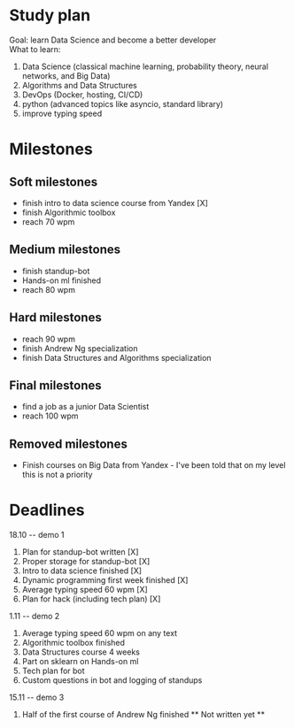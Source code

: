 # Study plan

Goal: learn Data Science and become a better developer
<br/>
What to learn: 
1) Data Science (classical machine learning, probability theory, neural networks, and Big Data) 
2) Algorithms and Data Structures 
3) DevOps (Docker, hosting, CI/CD)
4) python (advanced topics like asyncio, standard library)
5) improve typing speed 

# Milestones 

## Soft milestones

* finish intro to data science course from Yandex [X]
* finish Algorithmic toolbox 
* reach 70 wpm

## Medium milestones

* finish standup-bot
* Hands-on ml finished
* reach 80 wpm

## Hard milestones
* reach 90 wpm
* finish Andrew Ng specialization 
* finish Data Structures and Algorithms specialization

## Final milestones

* find a job as a junior Data Scientist 
* reach 100 wpm

## Removed milestones

* Finish courses on Big Data from Yandex - I've been told that on my level this is not a priority

# Deadlines 

18.10 -- demo 1
1) Plan for standup-bot written [X]
2) Proper storage for standup-bot [X]
3) Intro to data science finished [X]
4) Dynamic programming first week finished [X] 
5) Average typing speed 60 wpm [X]
6) Plan for hack (including tech plan) [X]

1.11 -- demo 2
1) Average typing speed 60 wpm on any text 
2) Algorithmic toolbox finished
3) Data Structures course 4 weeks 
4) Part on sklearn on Hands-on ml 
5) Tech plan for bot
6) Custom questions in bot and logging of standups

15.11 -- demo 3 
1) Half of the first course of Andrew Ng finished
** Not written yet ** 

